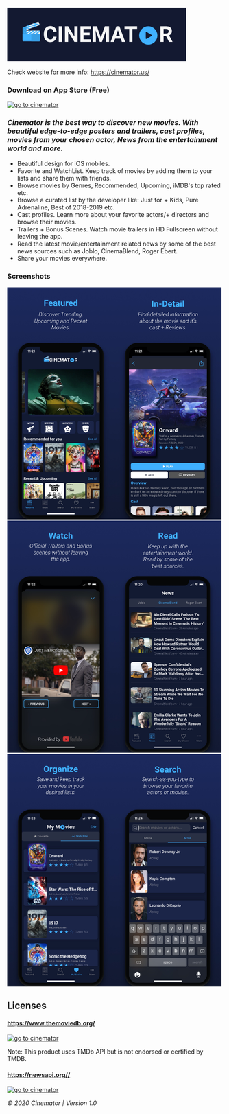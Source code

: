 ![alt text](https://github.com/SerxhioGugo/CinematorPreview/blob/master/img/cinemator-banner.png)

Check website for more info: https://cinemator.us/

### Download on App Store (Free)
<a href="#" target="_blank"> 
<img src="https://www.seekpng.com/png/full/223-2231228_app-store-apple-transprent-download-on-apple-store.png" width="150" alt="go to cinemator">
</a>

### _Cinemator is the best way to discover new movies. With beautiful edge-to-edge posters and trailers, cast profiles, movies from your chosen actor, News from the entertainment world and more._


+ Beautiful design for iOS mobiles.
+ Favorite and WatchList. Keep track of movies by adding them to your lists and share them with friends.
+ Browse movies by Genres, Recommended, Upcoming, iMDB's top rated etc.
+ Browse a curated list by the developer like: Just for + Kids, Pure Adrenaline, Best of 2018-2019 etc.
+ Cast profiles. Learn more about your favorite actors/+ directors and browse their movies.
+ Trailers + Bonus Scenes. Watch movie trailers in HD Fullscreen without leaving the app.
+ Read the latest movie/entertainment related news by some of the best news sources such as Joblo, CinemaBlend, Roger Ebert.
+ Share your movies everywhere.

### Screenshots
<img src="https://github.com/SerxhioGugo/CinematorPreview/blob/master/img/screen1.png" alt="drawing" width="250"/><img src="https://github.com/SerxhioGugo/CinematorPreview/blob/master/img/screen2.png" alt="drawing" width="250"/><img src="https://github.com/SerxhioGugo/CinematorPreview/blob/master/img/screen3.png" alt="drawing" width="250"/><img src="https://github.com/SerxhioGugo/CinematorPreview/blob/master/img/screen4.png" alt="drawing" width="250"/><img src="https://github.com/SerxhioGugo/CinematorPreview/blob/master/img/screen5.png" alt="drawing" width="250"/><img src="https://github.com/SerxhioGugo/CinematorPreview/blob/master/img/screen6.png" alt="drawing" width="250"/>


## Licenses

#### https://www.themoviedb.org/
<a href="https://developers.themoviedb.org/3/getting-started/introduction/" target="_blank"> 
<img src="https://www.themoviedb.org/assets/1/v4/logos/293x302-powered-by-square-green-3ee4814bb59d8260d51efdd7c124383540fc04ca27d23eaea3a8c87bfa0f388d.png" width="150" alt="go to cinemator">
</a>

Note: This product uses TMDb API but is not endorsed or certified by TMDB.

#### https://newsapi.org//
<a href="https://developers.themoviedb.org/3/getting-started/introduction/" target="_blank"> 
<img src="https://avatars2.githubusercontent.com/u/32527401?s=400&u=13fbe5bcb95b6762920ae463006e692b695be715&v=4" width="150" alt="go to cinemator">
</a>

_© 2020 Cinemator | Version 1.0_